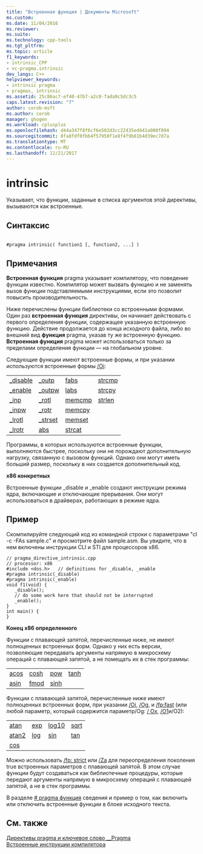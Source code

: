 ```yaml
---
title: "Встроенная функция | Документы Microsoft"
ms.custom: 
ms.date: 11/04/2016
ms.reviewer: 
ms.suite: 
ms.technology: cpp-tools
ms.tgt_pltfrm: 
ms.topic: article
f1_keywords:
- intrinsic_CPP
- vc-pragma.intrinsic
dev_langs: C++
helpviewer_keywords:
- intrinsic pragma
- pragmas, intrinsic
ms.assetid: 25c86ac7-ef40-47b7-a2c0-fada9c5dc3c5
caps.latest.revision: "7"
author: corob-msft
ms.author: corob
manager: ghogen
ms.workload: cplusplus
ms.openlocfilehash: d44a347f8f6cf6e502d3cc22435ed441a000f894
ms.sourcegitcommit: 8fa8fdf0fbb4f57950f1e8f4f9b81b4d39ec7d7a
ms.translationtype: MT
ms.contentlocale: ru-RU
ms.lasthandoff: 12/21/2017
---
```

# <a name="intrinsic"></a>intrinsic
Указывает, что функции, заданные в списка аргументов этой директивы, вызываются как встроенные.  
  
## <a name="syntax"></a>Синтаксис  
  
```  
  
#pragma intrinsic( function1 [, function2, ...] )  
```  
  
## <a name="remarks"></a>Примечания  
 **Встроенная функция** pragma указывает компилятору, что поведение функции известно.  Компилятор может вызвать функцию и не заменять вызов функции подставляемыми инструкциями, если это позволит повысить производительность.  
  
 Ниже перечислены функции библиотеки со встроенными формами. Один раз **встроенная функция** директивы, он начинает действовать с первого определения функции, содержащее указанную встроенную функцию. Действие продолжается до конца исходного файла, либо во внешний вид **функция** pragma, указав ту же встроенную функцию. **Встроенная функция** pragma может использоваться только за пределами определения функции — на глобальном уровне.  
  
 Следующие функции имеют встроенные формы, и при указании используются встроенные формы [/Oi](../build/reference/oi-generate-intrinsic-functions.md):  
  
|||||  
|-|-|-|-|  
|[_disable](../intrinsics/disable.md)|[_outp](../c-runtime-library/outp-outpw-outpd.md)|[fabs](../c-runtime-library/reference/fabs-fabsf-fabsl.md)|[strcmp](../c-runtime-library/reference/strcmp-wcscmp-mbscmp.md)|  
|[_enable](../intrinsics/enable.md)|[_outpw](../c-runtime-library/outp-outpw-outpd.md)|[labs](../c-runtime-library/reference/abs-labs-llabs-abs64.md)|[strcpy](../c-runtime-library/reference/strcpy-wcscpy-mbscpy.md)|  
|[_inp](../c-runtime-library/inp-inpw-inpd.md)|[_rotl](../c-runtime-library/reference/rotl-rotl64-rotr-rotr64.md)|[memcmp](../c-runtime-library/reference/memcmp-wmemcmp.md)|[strlen](../c-runtime-library/reference/strlen-wcslen-mbslen-mbslen-l-mbstrlen-mbstrlen-l.md)|  
|[_inpw](../c-runtime-library/inp-inpw-inpd.md)|[_rotr](../c-runtime-library/reference/rotl-rotl64-rotr-rotr64.md)|[memcpy](../c-runtime-library/reference/memcpy-wmemcpy.md)||  
|[_lrotl](../c-runtime-library/reference/lrotl-lrotr.md)|[_strset](../c-runtime-library/reference/strset-strset-l-wcsset-wcsset-l-mbsset-mbsset-l.md)|[memset](../c-runtime-library/reference/memset-wmemset.md)||  
|[_lrotr](../c-runtime-library/reference/lrotl-lrotr.md)|[abs](../c-runtime-library/reference/abs-labs-llabs-abs64.md)|[strcat](../c-runtime-library/reference/strcat-wcscat-mbscat.md)||  
  
 Программы, в которых используются встроенные функции, выполняются быстрее, поскольку они не порождают дополнительную нагрузку, связанную с вызовом функций. Однако они могут иметь больший размер, поскольку в них создается дополнительный код.  
  
 **x86 конкретных**  
  
 Встроенные функции _disable и _enable создают инструкции режима ядра, включающие и отключающие прерывания. Они могут использоваться в драйверах, работающих в режиме ядра.  
  
## <a name="example"></a>Пример  
 Скомпилируйте следующий код из командной строки с параметрами "cl -c -FAs sample.c" и просмотрите файл sample.asm. Вы увидите, что в нем включены инструкции CLI и STI для процессоров x86.  
  
```  
// pragma_directive_intrinsic.cpp  
// processor: x86  
#include <dos.h>   // definitions for _disable, _enable  
#pragma intrinsic(_disable)  
#pragma intrinsic(_enable)  
void f1(void) {  
   _disable();  
   // do some work here that should not be interrupted  
   _enable();  
}  
int main() {  
}  
```  
  
 **Конец x86 определенного**  
  
 Функции с плавающей запятой, перечисленные ниже, не имеют полноценных встроенных форм. Однако у них есть версии, позволяющие передавать аргументы напрямую в микросхему операций с плавающей запятой, а не помещать их в стек программы:  
  
|||||  
|-|-|-|-|  
|[acos](../c-runtime-library/reference/acos-acosf-acosl.md)|[cosh](../c-runtime-library/reference/cos-cosf-cosl-cosh-coshf-coshl.md)|[pow](../c-runtime-library/reference/pow-powf-powl.md)|[tanh](../c-runtime-library/reference/tan-tanf-tanl-tanh-tanhf-tanhl.md)|  
|[asin](../c-runtime-library/reference/asin-asinf-asinl.md)|[fmod](../c-runtime-library/reference/fmod-fmodf.md)|[sinh](../c-runtime-library/reference/sin-sinf-sinl-sinh-sinhf-sinhl.md)||  
  
 Функции с плавающей запятой, перечисленные ниже имеют полноценных встроенных форм, при указании [/Oi](../build/reference/oi-generate-intrinsic-functions.md), [/Og](../build/reference/og-global-optimizations.md), и [/fp:fast](../build/reference/fp-specify-floating-point-behavior.md) (или любой параметр, который содержится параметр/Og: [/ Ox](../build/reference/ox-full-optimization.md), [/O1](../build/reference/o1-o2-minimize-size-maximize-speed.md)и/O2):  
  
|||||  
|-|-|-|-|  
|[atan](../c-runtime-library/reference/atan-atanf-atanl-atan2-atan2f-atan2l.md)|[exp](../c-runtime-library/reference/exp-expf.md)|[log10](../c-runtime-library/reference/log-logf-log10-log10f.md)|[sqrt](../c-runtime-library/reference/sqrt-sqrtf-sqrtl.md)|  
|[atan2](../c-runtime-library/reference/atan-atanf-atanl-atan2-atan2f-atan2l.md)|[log](../c-runtime-library/reference/log-logf-log10-log10f.md)|[sin](../c-runtime-library/reference/sin-sinf-sinl-sinh-sinhf-sinhl.md)|[tan](../c-runtime-library/reference/tan-tanf-tanl-tanh-tanhf-tanhl.md)|  
|[cos](../c-runtime-library/reference/cos-cosf-cosl-cosh-coshf-coshl.md)||||  
  
 Можно использовать [/fp: strict](../build/reference/fp-specify-floating-point-behavior.md) или [/Za](../build/reference/za-ze-disable-language-extensions.md) для переопределения поколения true встроенных параметров с плавающей запятой. В этом случае функции будут создаваться как библиотечные процедуры, которые передают аргументы напрямую в микросхему операций с плавающей запятой, а не в стек программы.  
  
 В разделе [# pragma функция](../preprocessor/function-c-cpp.md) сведения и пример о том, как включить или отключить встроенные функции в блоке исходного текста.  
  
## <a name="see-also"></a>См. также  
 [Директивы pragma и ключевое слово __Pragma](../preprocessor/pragma-directives-and-the-pragma-keyword.md)   
 [Встроенные инструкции компилятора](../intrinsics/compiler-intrinsics.md)